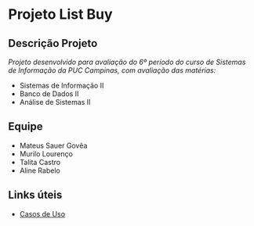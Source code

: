 ﻿# Projeto List Buy

## Descrição Projeto

_Projeto desenvolvido para avaliação do 6º período do curso de Sistemas de Informação da PUC Campinas, com avaliação das matérias:_

-  Sistemas de Informação II
- Banco de Dados II
- Análise de Sistemas II 

## **Equipe**

- Mateus Sauer Govêa
- Murilo Lourenço
- Talita Castro
- Aline Rabelo

## **Links úteis**

- [Casos de Uso](https://drive.google.com/open?id=1b8XNYj3LzvHget7RSH8K80VoM5OGMBZ2O_weCKa_T7E)